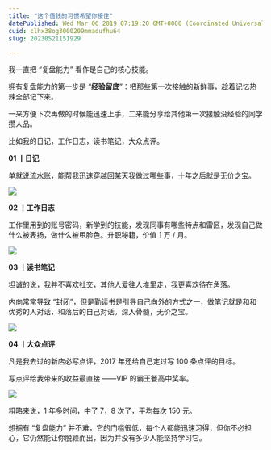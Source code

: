 ```yaml
---
title: "这个值钱的习惯希望你接住"
datePublished: Wed Mar 06 2019 07:19:20 GMT+0000 (Coordinated Universal Time)
cuid: clhx38og3000209mmadufhu64
slug: 20230521151929

---
```


我一直把 “复盘能力” 看作是自己的核心技能。

拥有复盘能力的第一步是 “**经验留底**”：把那些第一次接触的新鲜事，趁着记忆热辣全部记下来。

一来方便下次再做的时候能迅速上手，二来能分享给其他第一次接触没经验的同学攒人品。

比如我的日记，工作日志，读书笔记，大众点评。

**01 丨日记**

单就说[流水账](http://mp.weixin.qq.com/s?__biz=MzI3MzU5MDA1OQ==&mid=2247484707&idx=1&sn=a50c52b3da316a7174adc96b0941d15f&chksm=eb21b767dc563e711ea70c56fd310a1da3b781749062cd32b44f1cf70f060bd02d9869abd98e&scene=21#wechat_redirect)，能帮我迅速穿越回某天我做过哪些事，十年之后就是无价之宝。

![](url)

**02 丨工作日志**

工作里用到的账号密码，新学到的技能，发现同事有哪些特点和雷区，发现自己做什么被表扬，做什么被甩脸色。升职秘籍，价值 1 万 / 月。

![](url)

**03 丨读书笔记**

坦诚的说，我并不喜欢社交，其他人爱往人堆里走，我更喜欢待在角落。

内向常常导致 “封闭”，但是勤读书是引导自己向外的方式之一，做笔记就是和和优秀的人对话，和落后的自己对话。深入骨髓，无价之宝。

![](url)

**04 丨大众点评**

凡是我去过的新店必写点评，2017 年还给自己定过写 100 条点评的目标。

写点评给我带来的收益最直接 ——VIP 的霸王餐高中奖率。

![](url)

粗略来说，1 年多时间，中了 7，8 次了，平均每次 150 元。

想拥有 “复盘能力” 并不难，它的门槛很低，每个人都能迅速习得，但你不必担心，它仍然能让你脱颖而出，因为并没有多少人能坚持学习它。